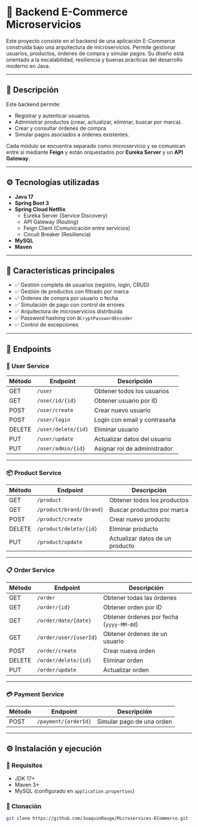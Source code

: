 # 🛒 Backend E-Commerce Microservicios

Este proyecto consiste en el backend de una aplicación E-Commerce construida bajo una arquitectura de microservicios. Permite gestionar usuarios, productos, órdenes de compra y simular pagos. Su diseño está orientado a la escalabilidad, resiliencia y buenas prácticas del desarrollo moderno en Java.

---

## 📖 Descripción

Este backend permite:

- Registrar y autenticar usuarios.
- Administrar productos (crear, actualizar, eliminar, buscar por marca).
- Crear y consultar órdenes de compra.
- Simular pagos asociados a órdenes existentes.

Cada módulo se encuentra separado como microservicio y se comunican entre sí mediante **Feign** y están orquestados por **Eureka Server** y un **API Gateway**.

---

## ⚙️ Tecnologías utilizadas

- **Java 17**
- **Spring Boot 3**
- **Spring Cloud Netflix**
  - Eureka Server (Service Discovery)
  - API Gateway (Routing)
  - Feign Client (Comunicación entre servicios)
  - Circuit Breaker (Resiliencia)
- **MySQL**
- **Maven**

---

## 🚀 Características principales

- ✅ Gestión completa de usuarios (registro, login, CRUD)
- ✅ Gestión de productos con filtrado por marca
- ✅ Órdenes de compra por usuario o fecha
- ✅ Simulación de pago con control de errores
- ✅ Arquitectura de microservicios distribuida
- ✅ Password hashing con `BCryptPasswordEncoder`
- ✅ Control de excepciones

---

## 📡 Endpoints

### 🔐 User Service

| Método | Endpoint                  | Descripción                            |
|--------|---------------------------|----------------------------------------|
| GET    | `/user`                   | Obtener todos los usuarios             |
| GET    | `/user/id/{id}`           | Obtener usuario por ID                 |
| POST   | `/user/create`            | Crear nuevo usuario                    |
| POST   | `/user/login`             | Login con email y contraseña           |
| DELETE | `/user/delete/{id}`       | Eliminar usuario                       |
| PUT    | `/user/update`            | Actualizar datos del usuario           |
| PUT    | `/user/admin/{id}`        | Asignar rol de administrador           |

---

### 📦 Product Service

| Método | Endpoint                          | Descripción                        |
|--------|-----------------------------------|------------------------------------|
| GET    | `/product`                        | Obtener todos los productos        |
| GET    | `/product/brand/{brand}`          | Buscar productos por marca         |
| POST   | `/product/create`                 | Crear nuevo producto               |
| DELETE | `/product/delete/{id}`            | Eliminar producto                  |
| PUT    | `/product/update`                 | Actualizar datos de un producto    |

---

### 📋 Order Service

| Método | Endpoint                         | Descripción                                |
|--------|----------------------------------|--------------------------------------------|
| GET    | `/order`                         | Obtener todas las órdenes                  |
| GET    | `/order/{id}`                    | Obtener orden por ID                       |
| GET    | `/order/date/{date}`            | Obtener órdenes por fecha (`yyyy-MM-dd`)   |
| GET    | `/order/user/{userId}`           | Obtener órdenes de un usuario              |
| POST   | `/order/create`                  | Crear nueva orden                          |
| DELETE | `/order/delete/{id}`             | Eliminar orden                             |
| PUT    | `/order/update`                  | Actualizar orden                           |

---

### 💳 Payment Service

| Método | Endpoint               | Descripción                     |
|--------|------------------------|---------------------------------|
| POST   | `/payment/{orderId}`   | Simular pago de una orden       |

---

## ⚙️ Instalación y ejecución

### 🧱 Requisitos

- JDK 17+
- Maven 3+
- MySQL (configurado en `application.properties`)

### 🔧 Clonación

```bash
git clone https://github.com/JoaquinRouge/Microservices-ECommerce.git
